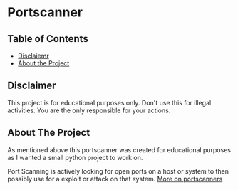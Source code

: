 # Portscanner

## Table of Contents

* [Disclaiemr](#disclaimer)
* [About the Project](#about-the-project)


## Disclaimer
This project is for educational purposes only. Don't use this for illegal activities. 
You are the only responsible for your actions.

## About The Project
As mentioned above this portscanner was created for educational purposes as I wanted a 
small python project to work on. 

Port Scanning is actively looking for open ports on a host or system to then possibly use for a exploit or attack on that system.
[More on portscanners](https://en.wikipedia.org/wiki/Port_scanner)